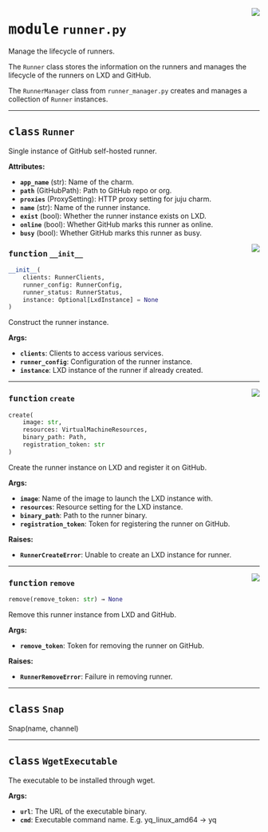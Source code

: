 <!-- markdownlint-disable -->

<a href="../src/runner.py#L0"><img align="right" style="float:right;" src="https://img.shields.io/badge/-source-cccccc?style=flat-square"></a>

# <kbd>module</kbd> `runner.py`
Manage the lifecycle of runners. 

The `Runner` class stores the information on the runners and manages the lifecycle of the runners on LXD and GitHub. 

The `RunnerManager` class from `runner_manager.py` creates and manages a collection of `Runner` instances. 



---

## <kbd>class</kbd> `Runner`
Single instance of GitHub self-hosted runner. 



**Attributes:**
 
 - <b>`app_name`</b> (str):  Name of the charm. 
 - <b>`path`</b> (GitHubPath):  Path to GitHub repo or org. 
 - <b>`proxies`</b> (ProxySetting):  HTTP proxy setting for juju charm. 
 - <b>`name`</b> (str):  Name of the runner instance. 
 - <b>`exist`</b> (bool):  Whether the runner instance exists on LXD. 
 - <b>`online`</b> (bool):  Whether GitHub marks this runner as online. 
 - <b>`busy`</b> (bool):  Whether GitHub marks this runner as busy. 

<a href="../src/runner.py#L88"><img align="right" style="float:right;" src="https://img.shields.io/badge/-source-cccccc?style=flat-square"></a>

### <kbd>function</kbd> `__init__`

```python
__init__(
    clients: RunnerClients,
    runner_config: RunnerConfig,
    runner_status: RunnerStatus,
    instance: Optional[LxdInstance] = None
)
```

Construct the runner instance. 



**Args:**
 
 - <b>`clients`</b>:  Clients to access various services. 
 - <b>`runner_config`</b>:  Configuration of the runner instance. 
 - <b>`instance`</b>:  LXD instance of the runner if already created. 




---

<a href="../src/runner.py#L118"><img align="right" style="float:right;" src="https://img.shields.io/badge/-source-cccccc?style=flat-square"></a>

### <kbd>function</kbd> `create`

```python
create(
    image: str,
    resources: VirtualMachineResources,
    binary_path: Path,
    registration_token: str
)
```

Create the runner instance on LXD and register it on GitHub. 



**Args:**
 
 - <b>`image`</b>:  Name of the image to launch the LXD instance with. 
 - <b>`resources`</b>:  Resource setting for the LXD instance. 
 - <b>`binary_path`</b>:  Path to the runner binary. 
 - <b>`registration_token`</b>:  Token for registering the runner on GitHub. 



**Raises:**
 
 - <b>`RunnerCreateError`</b>:  Unable to create an LXD instance for runner. 

---

<a href="../src/runner.py#L161"><img align="right" style="float:right;" src="https://img.shields.io/badge/-source-cccccc?style=flat-square"></a>

### <kbd>function</kbd> `remove`

```python
remove(remove_token: str) → None
```

Remove this runner instance from LXD and GitHub. 



**Args:**
 
 - <b>`remove_token`</b>:  Token for removing the runner on GitHub. 



**Raises:**
 
 - <b>`RunnerRemoveError`</b>:  Failure in removing runner. 


---

## <kbd>class</kbd> `Snap`
Snap(name, channel) 





---

## <kbd>class</kbd> `WgetExecutable`
The executable to be installed through wget. 



**Args:**
 
 - <b>`url`</b>:  The URL of the executable binary. 
 - <b>`cmd`</b>:  Executable command name. E.g. yq_linux_amd64 -> yq 





